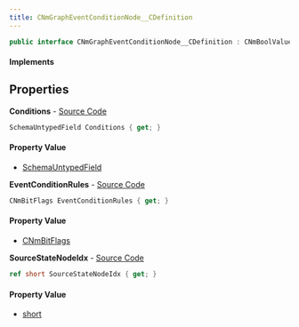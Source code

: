 ```yaml
---
title: CNmGraphEventConditionNode__CDefinition
---
```


```csharp
public interface CNmGraphEventConditionNode__CDefinition : CNmBoolValueNode__CDefinition, CNmValueNode__CDefinition, CNmGraphNode__CDefinition, ISchemaClass<CNmGraphNode__CDefinition>, ISchemaClass<CNmValueNode__CDefinition>, ISchemaClass<CNmBoolValueNode__CDefinition>, ISchemaClass<CNmGraphEventConditionNode__CDefinition>, ISchemaField, ISchemaClass, INativeHandle
```

#### Implements

## Properties

**Conditions** - [Source Code](https://github.com/swiftly-solution/swiftlys2/blob/master/managed/src/SwiftlyS2.Generated/Schemas/Interfaces/CNmGraphEventConditionNode__CDefinition.cs#L21)

```csharp
SchemaUntypedField Conditions { get; }
```

#### Property Value

- [SchemaUntypedField](/docs/api/shared/schemas/schemauntypedfield)

**EventConditionRules** - [Source Code](https://github.com/swiftly-solution/swiftlys2/blob/master/managed/src/SwiftlyS2.Generated/Schemas/Interfaces/CNmGraphEventConditionNode__CDefinition.cs#L18)

```csharp
CNmBitFlags EventConditionRules { get; }
```

#### Property Value

- [CNmBitFlags](/docs/api/shared/schemadefinitions/cnmbitflags)

**SourceStateNodeIdx** - [Source Code](https://github.com/swiftly-solution/swiftlys2/blob/master/managed/src/SwiftlyS2.Generated/Schemas/Interfaces/CNmGraphEventConditionNode__CDefinition.cs#L16)

```csharp
ref short SourceStateNodeIdx { get; }
```

#### Property Value

- [short](https://learn.microsoft.com/dotnet/api/system.int16)

